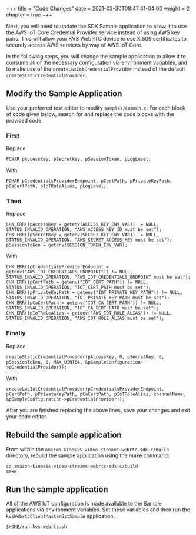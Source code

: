 +++
title = "Code Changes"
date = 2021-03-30T08:47:41-04:00
weight = 2
chapter = true
+++

Next, you will need to update the SDK Sample application to allow it to use the AWS IoT Core Credential Provider service instead of using AWS key pairs. This will allow your KVS WebRTC device to use X.509 certificates to securely access AWS services by way of AWS IoT Core.

In the following steps, you will change the sample application to allow it to consume all of the necessary configuration via environment variables, and to make use of the `createLwsIotCredentialProvider` instead of the default `createStaticCredentialProvider`.

## Modify the Sample Application

Use your preferred text editor to modify `samples/Common.c`. For each block of code given below, search for and replace the code blocks with the provided code.

### First
Replace
```
PCHAR pAccessKey, pSecretKey, pSessionToken, pLogLevel;
```
With
```
PCHAR pCredentialsProviderEndpoint, pCertPath, pPrivateKeyPath, pCaCertPath, pIoTRoleAlias, pLogLevel;
```

### Then
Replace
```
CHK_ERR((pAccessKey = getenv(ACCESS_KEY_ENV_VAR)) != NULL, STATUS_INVALID_OPERATION, "AWS_ACCESS_KEY_ID must be set");
CHK_ERR((pSecretKey = getenv(SECRET_KEY_ENV_VAR)) != NULL, STATUS_INVALID_OPERATION, "AWS_SECRET_ACCESS_KEY must be set");
pSessionToken = getenv(SESSION_TOKEN_ENV_VAR);
```
With
```
CHK_ERR((pCredentialsProviderEndpoint = getenv("AWS_IOT_CREDENTIALS_ENDPOINT")) != NULL, STATUS_INVALID_OPERATION, "AWS_IOT_CREDENTIALS_ENDPOINT must be set");
CHK_ERR((pCertPath = getenv("IOT_CERT_PATH")) != NULL, STATUS_INVALID_OPERATION, "IOT_CERT_PATH must be set");
CHK_ERR((pPrivateKeyPath = getenv("IOT_PRIVATE_KEY_PATH")) != NULL, STATUS_INVALID_OPERATION, "IOT_PRIVATE_KEY_PATH must be set");
CHK_ERR((pCaCertPath = getenv("IOT_CA_CERT_PATH")) != NULL, STATUS_INVALID_OPERATION, "IOT_CA_CERT_PATH must be set");
CHK_ERR((pIoTRoleAlias = getenv("AWS_IOT_ROLE_ALIAS")) != NULL, STATUS_INVALID_OPERATION, "AWS_IOT_ROLE_ALIAS must be set");
```

### Finally
Replace
```
createStaticCredentialProvider(pAccessKey, 0, pSecretKey, 0, pSessionToken, 0, MAX_UINT64, &pSampleConfiguration->pCredentialProvider));
```
With
```
createLwsIotCredentialProvider(pCredentialsProviderEndpoint, pCertPath, pPrivateKeyPath, pCaCertPath, pIoTRoleAlias, channelName, &pSampleConfiguration->pCredentialProvider));
```

After you are finished replacing the above lines, save your changes and exit your code editor.

## Rebuild the sample application

From within the `amazon-kinesis-video-streams-webrtc-sdk-c/build` directory, rebuild the sample application using the make command:

```
cd amazon-kinesis-video-streams-webrtc-sdk-c/build
make
```

## Run the sample application

All of the AWS IoT configuration is made available to the Sample applications via environment variables. Set these variables and then run the `kvsWebrtcClientMasterGstSample` application.

```
$HOME/run-kvs-webrtc.sh
```
